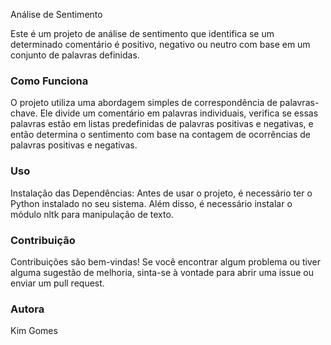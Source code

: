 Análise de Sentimento

Este é um projeto de análise de sentimento que identifica se um determinado comentário é positivo, negativo ou neutro com base em um conjunto de palavras definidas.

### Como Funciona

O projeto utiliza uma abordagem simples de correspondência de palavras-chave. Ele divide um comentário em palavras individuais, verifica se essas palavras estão em listas predefinidas de palavras positivas e negativas, e então determina o sentimento com base na contagem de ocorrências de palavras positivas e negativas.

### Uso

Instalação das Dependências: Antes de usar o projeto, é necessário ter o Python instalado no seu sistema. Além disso, é necessário instalar o módulo nltk para manipulação de texto. 

### Contribuição

Contribuições são bem-vindas! Se você encontrar algum problema ou tiver alguma sugestão de melhoria, sinta-se à vontade para abrir uma issue ou enviar um pull request.

### Autora

Kim Gomes
